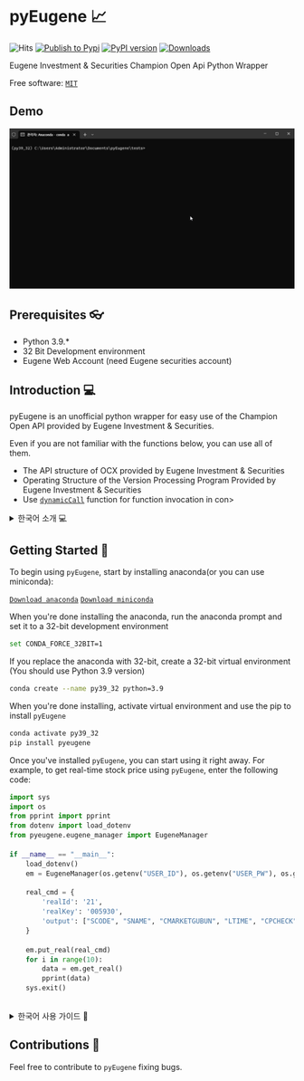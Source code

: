 # pyEugene 📈

![Hits](https://hits.seeyoufarm.com/api/count/incr/badge.svg?url=https%3A%2F%2Fgithub.com%2FChoih0401%2FpyEugene&count_bg=%2331C854&title_bg=%23555555&icon=&icon_color=%23E7E7E7&title=hits&edge_flat=false)
[![Publish to Pypi](https://github.com/Choih0401/pyEugene/actions/workflows/publish.yml/badge.svg)](https://github.com/Choih0401/pyEugene/actions/workflows/publish.yml)
[![PyPI version](https://badge.fury.io/py/pyeugene.svg)](https://badge.fury.io/py/pyeugene)
[![Downloads](https://static.pepy.tech/personalized-badge/pyeugene?period=month&units=international_system&left_color=grey&right_color=brightgreen&left_text=Downloads)](https://pepy.tech/project/pyeugene)


Eugene Investment & Securities Champion Open Api Python Wrapper

Free software: [`MIT`](https://github.com/Choih0401/pyEugene/blob/main/LICENSE)

## Demo

![Demo](https://raw.githubusercontent.com/Choih0401/pyEugene/master/images/testRealApi.gif)

## Prerequisites 👓

- Python 3.9.*
- 32 Bit Development environment
- Eugene Web Account (need Eugene securities account)

## Introduction 💻

pyEugene is an unofficial python wrapper for easy use of the Champion Open API provided by Eugene Investment & Securities.

Even if you are not familiar with the functions below, you can use all of them.

* The API structure of OCX provided by Eugene Investment & Securities
* Operating Structure of the Version Processing Program Provided by Eugene Investment & Securities
* Use [`dynamicCall`](https://doc.qt.io/qt-5/qaxbase.html#dynamicCall) function for function invocation in con>
<details>
<summary>한국어 소개 💻</summary>
pyEugene은 유진투자증권에서 제공하는 Champion Open API를 쉽게 사용하기 위한 비공식 python wrapper입니다.

아래의 기능들을 잘 모르더라도 충분히 모든 기능을 사용할 수 있습니다.

* 유진투자증권에서 제공하는 OCX의 API 구조
* 유진투자증권에서 제공하는 버전처리 프로그램의 작동 구조
* 컨트롤에서 함수 호출을 위한 [`dynamicCall`](https://doc.qt.io/qt-5/qaxbase.html#dynamicCall) 함수 사용
</details>


## Getting Started 🚀

To begin using `pyEugene`, start by installing anaconda(or you can use miniconda):

[`Download anaconda`](https://www.anaconda.com/download/)
[`Download miniconda`](https://docs.conda.io/projects/miniconda/en/latest/index.html)

When you're done installing the anaconda, run the anaconda prompt and set it to a 32-bit development environment

```sh
set CONDA_FORCE_32BIT=1
```

If you replace the anaconda with 32-bit, create a 32-bit virtual environment
(You should use Python 3.9 version)

```sh
conda create --name py39_32 python=3.9
```

When you're done installing, activate virtual environment and use the pip to install `pyEugene`

```sh
conda activate py39_32
pip install pyeugene
```

Once you've installed `pyEugene`, you can start using it right away.
For example, to get real-time stock price using `pyEugene`, enter the following code:

```python
import sys
import os
from pprint import pprint
from dotenv import load_dotenv
from pyeugene.eugene_manager import EugeneManager

if __name__ == "__main__":
    load_dotenv()
    em = EugeneManager(os.getenv("USER_ID"), os.getenv("USER_PW"), os.getenv("CERT_PW"))

    real_cmd = {
        'realId': '21',
        'realKey': '005930',
        'output': ["SCODE", "SNAME", "CMARKETGUBUN", "LTIME", "CPCHECK", "LDIFF", "LCPRICE"]
    }

    em.put_real(real_cmd)
    for i in range(10):
        data = em.get_real()
        pprint(data)
    sys.exit()
```

<br>
<details>
<summary>한국어 사용 가이드 🚀</summary>

`pyEugene`을 사용하기 위해서는 아나콘다를 설치해야 합니다(미니콘다를 설치해 사용할 수도 있습니다)

[`아나콘다 다운로드`](https://www.anaconda.com/download/)
[`미니콘다 다운로드`](https://docs.conda.io/projects/miniconda/en/latest/index.html)

아나콘다 다운로드가 완료 되었으면 아나콘다 프롬프트를 실행해 32bit 개발환경으로 설정해줘야 합니다

```sh
set CONDA_FORCE_32BIT=1
```

32bit로 설정이 완료 되었으면 32bit 가상 개발 환경을 만들어줍니다
(파이썬 3.9 버전을 사용해야 합니다)

```sh
conda create --name py39_32 python=3.9
```

설치가 모두 끝나면 가상환경을 실행하고 pip를 통해 `pyEugene`을 설치해줍니다

```sh
conda activate py39_32
pip install pyeugene
```

다음부터는 `pyEugene`을 설치하지 않고도 기능을 사용할 수 있습니다.
간단한 예시로 `pyEugene`을 이용해 실시간 시세를 받아오려면 아래 코드를 사용하면 됩니다

```python
import sys
import os
from pprint import pprint
from dotenv import load_dotenv
from pyeugene.eugene_manager import EugeneManager

if __name__ == "__main__":
    load_dotenv()
    em = EugeneManager(os.getenv("USER_ID"), os.getenv("USER_PW"), os.getenv("CERT_PW"))

    real_cmd = {
        'realId': '21',
        'realKey': '005930',
        'output': ["SCODE", "SNAME", "CMARKETGUBUN", "LTIME", "CPCHECK", "LDIFF", "LCPRICE"]
    }

    em.put_real(real_cmd)
    for i in range(10):
        data = em.get_real()
        pprint(data)
    sys.exit()
```
</details>

## Contributions 💬

Feel free to contribute to `pyEugene` fixing bugs.
